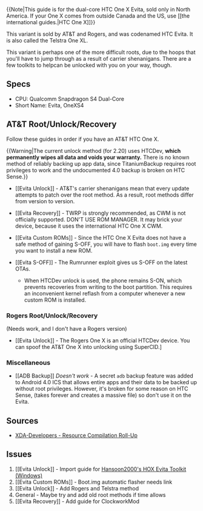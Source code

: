 {{Note|This guide is for the dual-core HTC One X Evita, sold only in North America. If your One X comes from outside Canada and the US, use [[the international guides.|HTC One X]]}}

This variant is sold by AT&T and Rogers, and was codenamed HTC Evita. It is also called the Telstra One XL. 

This variant is perhaps one of the more difficult roots, due to the hoops that you'll have to jump through as a result of carrier shenanigans. There are a few toolkits to helpcan be unlocked with  you on your way, though.

## Specs

* CPU: Qualcomm Snapdragon S4 Dual-Core
* Short Name: Evita, OneXS4

## AT&T Root/Unlock/Recovery

Follow these guides in order if you have an AT&T HTC One X.

{{Warning|The current unlock method (for 2.20) uses HTCDev, **which permanently wipes all data and voids your warranty.** There is no known method of reliably backing up app data, since TitaniumBackup requires root privileges to work and the undocumented 4.0 backup is broken on HTC Sense.}}

* [[Evita Unlock]] - AT&T's carrier shenanigans mean that every update attempts to patch over the root method. As a result, root methods differ from version to version.
* [[Evita Recovery]] - TWRP is strongly recommended, as CWM is not officially supported. DON'T USE ROM MANAGER. It may brick your device, because it uses the international HTC One X CWM.
* [[Evita Custom ROMs]] - Since the HTC One X Evita does not have a safe method of gaining S-OFF, you will have to flash `boot.img` every time you want to install a new ROM.

* [[Evita S-OFF]] - The Rumrunner exploit gives us S-OFF on the latest OTAs.
  * When HTCDev unlock is used, the phone remains S-ON, which prevents recoveries from writing to the boot partition. This requires an inconvenient kernel reflash from a computer whenever a new custom ROM is installed.

### Rogers Root/Unlock/Recovery

(Needs work, and I don't have a Rogers version)

* [[Evita Unlock]] - The Rogers One X is an official HTCDev device. You can spoof the AT&T One X into unlocking using SuperCID.]

### Miscellaneous

* [[ADB Backup]] *Doesn't work* - A secret `adb` backup feature was added to Android 4.0 ICS that allows entire apps and their data to be backed up without root privileges. However, it's broken for some reason on HTC Sense, (takes forever and creates a massive file) so don't use it on the Evita.

## Sources

* [XDA-Developers - Resource Compilation Roll-Up](http://forum.xda-developers.com/showthread.php?t=1671237)

## Issues

1. [[Evita Unlock]] - Import guide for [Hansoon2000's HOX Evita Toolkit (Windows)](http://forum.xda-developers.com/showthread.php?t=1952426)
2. [[Evita Custom ROMs]] - Boot.img automatic flasher needs link
3. [[Evita Unlock]] - Add Rogers and Telstra method
4. General - Maybe try and add old root methods if time allows
5. [[Evita Recovery]] - Add guide for ClockworkMod